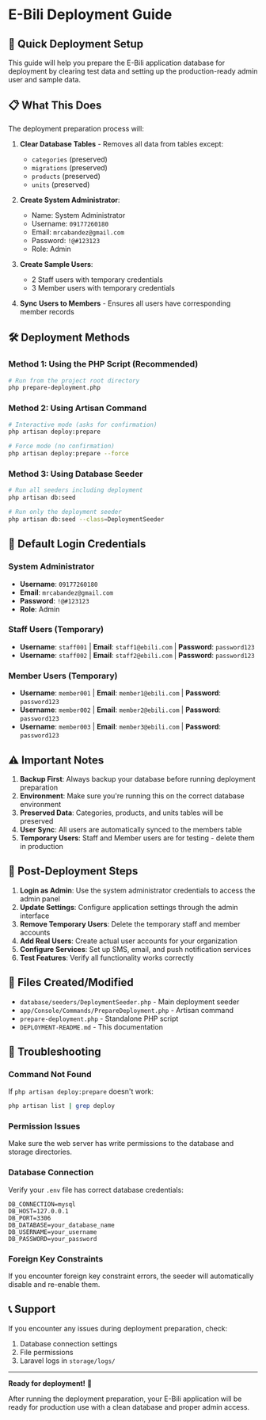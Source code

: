 # E-Bili Deployment Guide

## 🚀 Quick Deployment Setup

This guide will help you prepare the E-Bili application database for deployment by clearing test data and setting up the production-ready admin user and sample data.

## 📋 What This Does

The deployment preparation process will:

1. **Clear Database Tables** - Removes all data from tables except:
   - `categories` (preserved)
   - `migrations` (preserved)
   - `products` (preserved)
   - `units` (preserved)

2. **Create System Administrator**:
   - Name: System Administrator
   - Username: `09177260180`
   - Email: `mrcabandez@gmail.com`
   - Password: `!@#123123`
   - Role: Admin

3. **Create Sample Users**:
   - 2 Staff users with temporary credentials
   - 3 Member users with temporary credentials

4. **Sync Users to Members** - Ensures all users have corresponding member records

## 🛠️ Deployment Methods

### Method 1: Using the PHP Script (Recommended)

```bash
# Run from the project root directory
php prepare-deployment.php
```

### Method 2: Using Artisan Command

```bash
# Interactive mode (asks for confirmation)
php artisan deploy:prepare

# Force mode (no confirmation)
php artisan deploy:prepare --force
```

### Method 3: Using Database Seeder

```bash
# Run all seeders including deployment
php artisan db:seed

# Run only the deployment seeder
php artisan db:seed --class=DeploymentSeeder
```

## 🔐 Default Login Credentials

### System Administrator
- **Username**: `09177260180`
- **Email**: `mrcabandez@gmail.com`
- **Password**: `!@#123123`
- **Role**: Admin

### Staff Users (Temporary)
- **Username**: `staff001` | **Email**: `staff1@ebili.com` | **Password**: `password123`
- **Username**: `staff002` | **Email**: `staff2@ebili.com` | **Password**: `password123`

### Member Users (Temporary)
- **Username**: `member001` | **Email**: `member1@ebili.com` | **Password**: `password123`
- **Username**: `member002` | **Email**: `member2@ebili.com` | **Password**: `password123`
- **Username**: `member003` | **Email**: `member3@ebili.com` | **Password**: `password123`

## ⚠️ Important Notes

1. **Backup First**: Always backup your database before running deployment preparation
2. **Environment**: Make sure you're running this on the correct database environment
3. **Preserved Data**: Categories, products, and units tables will be preserved
4. **User Sync**: All users are automatically synced to the members table
5. **Temporary Users**: Staff and Member users are for testing - delete them in production

## 🔧 Post-Deployment Steps

1. **Login as Admin**: Use the system administrator credentials to access the admin panel
2. **Update Settings**: Configure application settings through the admin interface
3. **Remove Temporary Users**: Delete the temporary staff and member accounts
4. **Add Real Users**: Create actual user accounts for your organization
5. **Configure Services**: Set up SMS, email, and push notification services
6. **Test Features**: Verify all functionality works correctly

## 📁 Files Created/Modified

- `database/seeders/DeploymentSeeder.php` - Main deployment seeder
- `app/Console/Commands/PrepareDeployment.php` - Artisan command
- `prepare-deployment.php` - Standalone PHP script
- `DEPLOYMENT-README.md` - This documentation

## 🐛 Troubleshooting

### Command Not Found
If `php artisan deploy:prepare` doesn't work:
```bash
php artisan list | grep deploy
```

### Permission Issues
Make sure the web server has write permissions to the database and storage directories.

### Database Connection
Verify your `.env` file has correct database credentials:
```env
DB_CONNECTION=mysql
DB_HOST=127.0.0.1
DB_PORT=3306
DB_DATABASE=your_database_name
DB_USERNAME=your_username
DB_PASSWORD=your_password
```

### Foreign Key Constraints
If you encounter foreign key constraint errors, the seeder will automatically disable and re-enable them.

## 📞 Support

If you encounter any issues during deployment preparation, check:
1. Database connection settings
2. File permissions
3. Laravel logs in `storage/logs/`

---

**Ready for deployment!** 🎉

After running the deployment preparation, your E-Bili application will be ready for production use with a clean database and proper admin access.